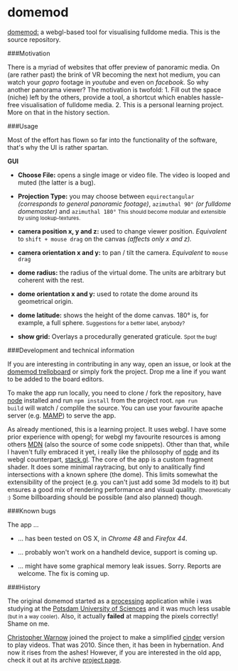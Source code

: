 domemod
==============

[domemod:](http://dimitarruszev.com/apps/beta/domemod) a webgl-based tool for visualising fulldome media. This is the source repository.

###Motivation

There is a myriad of websites that offer preview of panoramic media. On (are rather past) the brink of VR becoming the next hot medium, you can watch your _gopro_ footage in _youtube_ and even on _facebook._ So why another panorama viewer? The motivation is twofold: 1. Fill out the space (niche) left by the others, provide a tool, a shortcut which enables hassle-free visualisation of fulldome media. 2. This is a personal learning project. More on that in the history section.

###Usage

Most of the effort has flown so far into the functionality of the software, that's why the UI is rather spartan.

**GUI**

* **Choose File:**
opens a single image or video file. The video is looped and muted (the latter is a bug).


* **Projection Type:**
you may choose between <code>equirectangular</code> _(corresponds to general panoramic footage)_, <code>azimuthal 90°</code> _(or fulldome domemaster)_ and <code>azimuthal 180°</code> <small>This should become modular and extensible by using lookup-textures.</small>

* **camera position x, y and z:** used to change viewer position. _Equivalent_ to <code>shift + mouse drag</code> on the canvas _(affects only x and z)._

* **camera orientation x and y:** to pan / tilt the camera. _Equivalent_ to <code>mouse drag</code>

* **dome radius:** the radius of the virtual dome. The units are arbitrary but coherent with the rest.


* **dome orientation x and y:** used to rotate the dome around its geometrical origin.

* **dome latitude:** shows the height of the dome canvas. 180° is, for example, a full sphere. <small>Suggestions for a better label, anybody?</small>

* **show grid:** Overlays a procedurally generated graticule. <small>Spot the bug!</small>

###Development and technical information

If you are interesting in contributing in any way, open an issue, or look at the [domemod trelloboard](https://trello.com/b/LbJNnihb/domemod) or simply fork the project. Drop me a line if you want to be added to the board editors.

To make the app run locally, you need to clone / fork the repository, have [node](https://nodejs.org/en/) installed and run <code>npm install</code> from the project root. <code>npm run build</code> will watch / complile the source. You can use your favourite apache server (e.g. [MAMP](https://www.mamp.info/)) to serve the app.

As already mentioned, this is a learning project. It uses webgl. I have some prior experience with opengl; for webgl my favourite resources is among others [MDN](https://developer.mozilla.org/en-US/docs/Web/API/WebGL_API) (also the source of some code snippets). Other than that, while I haven't fully embraced it yet, i really like the philosophy of [node](https://nodejs.org/) and its webgl counterpart, [stack.gl](http://stack.gl/). The core of the app is a custom fragment shader. It does some minimal raytracing, but only to analitically find intersections with a known sphere (the dome). This limits somewhat the extensibility of the project (e.g. you can't just add some 3d models to it) but ensures a good mix of rendering performance and visual quality. <small>(theoretically :)</small> Some billboarding should be possible (and also planned) though.


###Known bugs

The app …

- … has been tested on OS X, in _Chrome 48_ and _Firefox 44_.

- … probably won't work on a handheld device, support is coming up.

- … might have some graphical memory leak issues. Sorry. Reports are welcome. The fix is coming up.


###History

The original domemod started as a [processing](http://processing.org/) application while i was studying at the [Potsdam University of Sciences](http://www.fh-potsdam.de/studieren/design/) and it was much less usable <small>(but in a way cooler)</small>. Also, it actually **failed** at mapping the pixels correctly! Shame on me.

[Christopher Warnow](https://github.com/chwarnow) joined the project to make a simplified [cinder](https://libcinder.org/) version to play videos. That was 2010. Since then, it has been in hybernation. And now it rises from the ashes! However, if you are interested in the old app, check it out at its archive [project page](https://incom.org/projekt/1372).